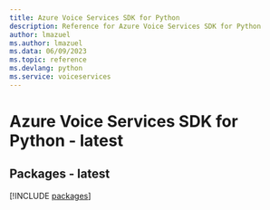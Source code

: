 ```yaml
---
title: Azure Voice Services SDK for Python
description: Reference for Azure Voice Services SDK for Python
author: lmazuel
ms.author: lmazuel
ms.data: 06/09/2023
ms.topic: reference
ms.devlang: python
ms.service: voiceservices
---
```

# Azure Voice Services SDK for Python - latest
## Packages - latest
[!INCLUDE [packages](voice-services-index.md)]